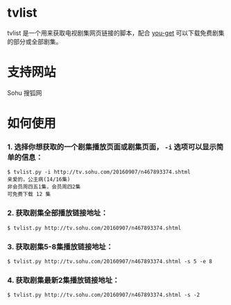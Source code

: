 # tvlist

tvlist 是一个用来获取电视剧集网页链接的脚本，配合 [you-get](https://github.com/soimort/you-get) 可以下载免费剧集的部分或全部剧集。

# 支持网站

  Sohu 搜狐网
  
# 如何使用

### 1. 选择你想获取的一个剧集播放页面或剧集页面， `-i` 选项可以显示简单的信息：  

```
$ tvlist.py -i http://tv.sohu.com/20160907/n467893374.shtml 
亲爱的，公主病(14/16集)
非会员周四五1集，会员周四2集
可免费下载 12 集
```

### 2. 获取剧集全部播放链接地址： 

```
$ tvlist.py http://tv.sohu.com/20160907/n467893374.shtml 
```

### 3. 获取剧集5-8集播放链接地址： 

```
$ tvlist.py http://tv.sohu.com/20160907/n467893374.shtml -s 5 -e 8
```

### 4. 获取剧集最新2集播放链接地址： 

```
$ tvlist.py http://tv.sohu.com/20160907/n467893374.shtml -s -2
```
